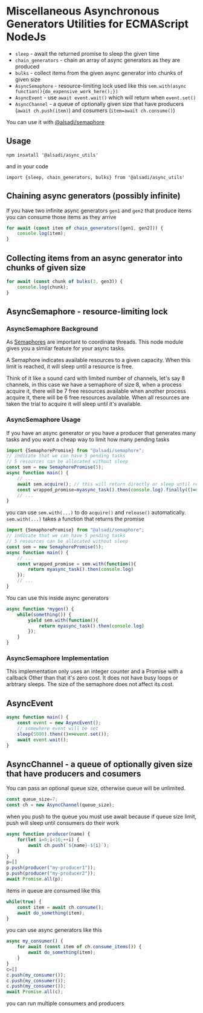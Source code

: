 # Miscellaneous Asynchronous Generators Utilities for ECMAScript NodeJs


* `sleep` - await the returned promise to sleep the given time
* `chain_generators` - chain an array of async generators as they are produced
* `bulks` - collect items from the given async generator into chunks of given size
* `AsyncSemaphore` - resource-limiting lock used like this `sem.with(async function(){do_expensive_work_here();})`
* `AsyncEvent` - use `await event.wait()` which will return when `event.set()`
* `AsyncChannel` - a queue of optionally given size that have producers (`await ch.push(item)`) and cosumers (`item=await ch.consume()`)

You can use it with [@alsadi/semaphore](https://www.npmjs.com/package/@alsadi/semaphore)

## Usage

```
npm insatall '@alsadi/async_utils'
```

and in your code

```
import {sleep, chain_generators, bulks} from '@alsadi/async_utils'
```

## Chaining async generators (possibly infinite)

If you have two infinite async generators `gen1` and `gen2` that produce items
you can consume those items as they arrive

```javascript
for await (const item of chain_generators([gen1, gen2])) {
    console.log(item);
}
```


## Collecting items from an async generator into chunks of given size

```javascript
for await (const chunk of bulks(3, gen3)) {
    console.log(chunk);
}
```

## AsyncSemaphore - resource-limiting lock

### AsyncSemaphore Background

As [Semaphores](https://man7.org/linux/man-pages/man7/sem_overview.7.html) are important to coordinate threads.
This node module gives you a similar feature for your async tasks.

A Semaphore indicates available resources to a given capacity.
When this limit is reached, it will sleep until a resource is free.

Think of it like a sound card with limited number of channels,
let's say 8 channels, in this case we have a semaphore of size 8,
when a process acquire it, there will be 7 free resources available
when another process acquire it, there will be 6 free resources available.
When all resources are taken the trial to acquire it will sleep until it's available.

### AsyncSemaphore Usage

If you have an async generator or you have a producer that generates many tasks
and you want a cheap way to limit how many pending tasks

```javascript
import {SemaphorePromise} from "@alsadi/semaphore";
// indicate that we can have 5 pending tasks
// 5 resources can be allocated without sleep
const sem = new SemaphorePromise(5);
async function main() {
    // ...
    await sem.acquire(); // this will return directly or sleep until resource is available
    const wrapped_promise=myasync_task().then(console.log).finally(()=>sem.release()); // when done a resource is available again
    // ...
}
```

you can use `sem.with(...)` to do `acquire()` and `release()` automatically.
`sem.with(...)` takes a function that returns the promise

```javascript
import {SemaphorePromise} from "@alsadi/semaphore";
// indicate that we can have 5 pending tasks
// 5 resources can be allocated without sleep
const sem = new SemaphorePromise(5);
async function main() {
    // ...
    const wrapped_promise = sem.with(function(){
        return myasync_task().then(console.log)
    });
    // ...
}
```

You can use this inside async generators


```javascript
async function *mygen() {
    while(something()) {
        yield sem.with(function(){
            return myasync_task().then(console.log)
        });
    }
}
```


### AsyncSemaphore Implementation

This implementation only uses an integer counter and a Promise with a callback
Other than that it's zero cost. It does not have busy loops or arbtrary sleeps.
The size of the semaphore does not affect its cost.


## AsyncEvent

```javascript
async function main() {
    const event = new AsyncEvent();
    // somewhere event will be set
    sleep(5000).then(()=>event.set());
    await event.wait();
}
```

## AsyncChannel - a queue of optionally given size that have producers and cosumers

You can pass an optional queue size, otherwise queue will be unlimited.


```javascript
const queue_size=7;
const ch = new AsyncChannel(queue_size);
```

when you push to the queue you must use await because if queue size limit, push will sleep until consumers do their work

```javascript
async function producer(name) {
    for(let i=0;i<10;++i) {
        await ch.push(`${name}-${i}`);
    }
}
p=[]
p.push(producer("my-producer1"));
p.push(producer("my-producer2"));
await Promise.all(p);
```

items in queue are consumed like this


```javascript
while(true) {
    const item = await ch.consume();
    await do_something(item);
}
```

you can use async generators like this

```javascript
async my_consumer() {
    for await (const item of ch.consume_items()) {
        await do_something(item);
    }
}
c=[]
c.push(my_consumer());
c.push(my_consumer());
c.push(my_consumer());
await Promise.all(c);
```

you can run multiple consumers and producers

